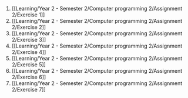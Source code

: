 1. [[Learning/Year 2 - Semester 2/Computer programming 2/Assignment 2/Exercise 1]]
2. [[Learning/Year 2 - Semester 2/Computer programming 2/Assignment 2/Exercise 2]]
3. [[Learning/Year 2 - Semester 2/Computer programming 2/Assignment 2/Exercise 3]]
4. [[Learning/Year 2 - Semester 2/Computer programming 2/Assignment 2/Exercise 4]]
5. [[Learning/Year 2 - Semester 2/Computer programming 2/Assignment 2/Exercise 5]]
6. [[Learning/Year 2 - Semester 2/Computer programming 2/Assignment 2/Exercise 6]]
7. [[Learning/Year 2 - Semester 2/Computer programming 2/Assignment 2/Exercise 7]]